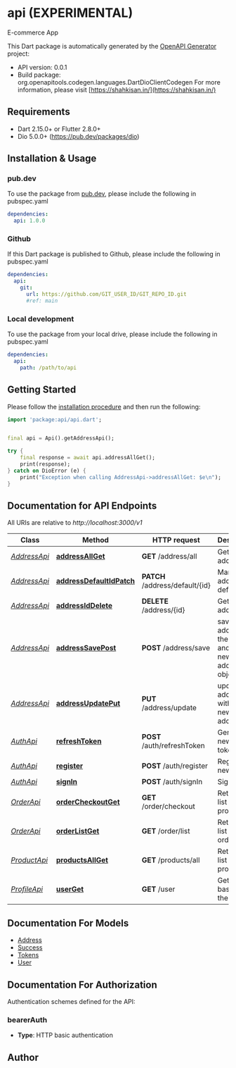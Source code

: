 # api (EXPERIMENTAL)
E-commerce App

This Dart package is automatically generated by the [OpenAPI Generator](https://openapi-generator.tech) project:

- API version: 0.0.1
- Build package: org.openapitools.codegen.languages.DartDioClientCodegen
For more information, please visit [https://shahkisan.in/](https://shahkisan.in/)

## Requirements

* Dart 2.15.0+ or Flutter 2.8.0+
* Dio 5.0.0+ (https://pub.dev/packages/dio)

## Installation & Usage

### pub.dev
To use the package from [pub.dev](https://pub.dev), please include the following in pubspec.yaml
```yaml
dependencies:
  api: 1.0.0
```

### Github
If this Dart package is published to Github, please include the following in pubspec.yaml
```yaml
dependencies:
  api:
    git:
      url: https://github.com/GIT_USER_ID/GIT_REPO_ID.git
      #ref: main
```

### Local development
To use the package from your local drive, please include the following in pubspec.yaml
```yaml
dependencies:
  api:
    path: /path/to/api
```

## Getting Started

Please follow the [installation procedure](#installation--usage) and then run the following:

```dart
import 'package:api/api.dart';


final api = Api().getAddressApi();

try {
    final response = await api.addressAllGet();
    print(response);
} catch on DioError (e) {
    print("Exception when calling AddressApi->addressAllGet: $e\n");
}

```

## Documentation for API Endpoints

All URIs are relative to *http://localhost:3000/v1*

Class | Method | HTTP request | Description
------------ | ------------- | ------------- | -------------
[*AddressApi*](doc/AddressApi.md) | [**addressAllGet**](doc/AddressApi.md#addressallget) | **GET** /address/all | Get all user addresses
[*AddressApi*](doc/AddressApi.md) | [**addressDefaultIdPatch**](doc/AddressApi.md#addressdefaultidpatch) | **PATCH** /address/default/{id} | Mark the address as default
[*AddressApi*](doc/AddressApi.md) | [**addressIdDelete**](doc/AddressApi.md#addressiddelete) | **DELETE** /address/{id} | Get all user addresses
[*AddressApi*](doc/AddressApi.md) | [**addressSavePost**](doc/AddressApi.md#addresssavepost) | **POST** /address/save | save new address for the user and return new address object
[*AddressApi*](doc/AddressApi.md) | [**addressUpdatePut**](doc/AddressApi.md#addressupdateput) | **PUT** /address/update | update the address with the new address
[*AuthApi*](doc/AuthApi.md) | [**refreshToken**](doc/AuthApi.md#refreshtoken) | **POST** /auth/refreshToken | Generate new access token
[*AuthApi*](doc/AuthApi.md) | [**register**](doc/AuthApi.md#register) | **POST** /auth/register | Register new user
[*AuthApi*](doc/AuthApi.md) | [**signIn**](doc/AuthApi.md#signin) | **POST** /auth/signIn | Sign In
[*OrderApi*](doc/OrderApi.md) | [**orderCheckoutGet**](doc/OrderApi.md#ordercheckoutget) | **GET** /order/checkout | Returns a list of products.
[*OrderApi*](doc/OrderApi.md) | [**orderListGet**](doc/OrderApi.md#orderlistget) | **GET** /order/list | Returns a list of orders.
[*ProductApi*](doc/ProductApi.md) | [**productsAllGet**](doc/ProductApi.md#productsallget) | **GET** /products/all | Returns a list of products.
[*ProfileApi*](doc/ProfileApi.md) | [**userGet**](doc/ProfileApi.md#userget) | **GET** /user | Get profile based on the token


## Documentation For Models

 - [Address](doc/Address.md)
 - [Success](doc/Success.md)
 - [Tokens](doc/Tokens.md)
 - [User](doc/User.md)


## Documentation For Authorization


Authentication schemes defined for the API:
### bearerAuth

- **Type**: HTTP basic authentication


## Author



